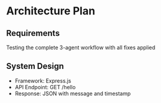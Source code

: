 # Architecture Plan

## Requirements
Testing the complete 3-agent workflow with all fixes applied

## System Design
- Framework: Express.js
- API Endpoint: GET /hello
- Response: JSON with message and timestamp
